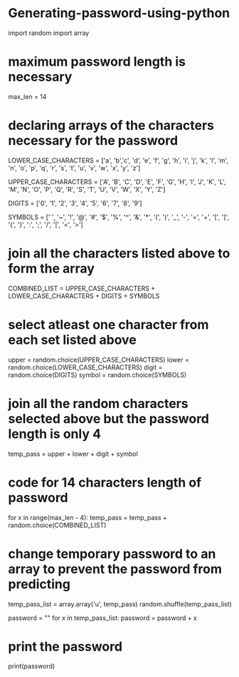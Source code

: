 # Generating-password-using-python
import random
import array

# maximum password length is necessary
max_len = 14

# declaring arrays of the characters necessary for the password

LOWER_CASE_CHARACTERS = ['a', 'b','c', 'd', 'e', 'f', 'g', 'h', 'i', 'j', 'k', 'l', 'm', 'n', 'o', 'p', 'q', 'r', 's', 't', 'u', 'v', 'w', 'x', 'y', 'z']

UPPER_CASE_CHARACTERS = ['A', 'B', 'C', 'D', 'E', 'F', 'G', 'H', 'I', 'J', 'K', 'L', 'M', 'N', 'O', 'P', 'Q', 'R', 'S', 'T', 'U', 'V', 'W', 'X', 'Y', 'Z']

DIGITS = ['0', '1', '2', '3', '4', '5', '6', '7', '8', '9']

SYMBOLS = ['`', '~', '!', '@', '#', '$', '%', '^', '&', '*', '(', ')', '_', '-', '=', '+', '[', ']', '{', '}', ':', ';', '/', '|', '<', '>']

# join all the characters listed above to form the array 
COMBINED_LIST = UPPER_CASE_CHARACTERS + LOWER_CASE_CHARACTERS + DIGITS + SYMBOLS

# select atleast one character from each set listed above
upper = random.choice(UPPER_CASE_CHARACTERS)
lower = random.choice(LOWER_CASE_CHARACTERS)
digit = random.choice(DIGITS)
symbol = random.choice(SYMBOLS)

# join all the random characters selected above but the password length is only 4

temp_pass = upper + lower + digit + symbol
# code for 14 characters length of password

for x in range(max_len - 4):
 temp_pass = temp_pass + random.choice(COMBINED_LIST)
 
# change temporary password to an array to prevent the password from predicting

temp_pass_list = array.array('u', temp_pass)
random.shuffle(temp_pass_list)

password = ""
for x in temp_pass_list:
 password = password + x
 
 # print the password
 
 print(password)

